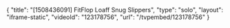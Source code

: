 {
    "title": "[1508436091] FitFlop Loaff Snug Slippers",
    "type": "solo",
    "layout": "iframe-static",
    "videoId": "123178756",
    "url": "\/tvpembed\/123178756"
}
